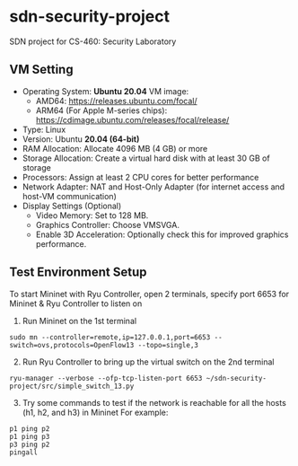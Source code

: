 # sdn-security-project
SDN project for CS-460: Security Laboratory

## VM Setting
- Operating System: **Ubuntu 20.04**
  VM image:
  - AMD64: https://releases.ubuntu.com/focal/
  - ARM64 (For Apple M-series chips): https://cdimage.ubuntu.com/releases/focal/release/
- Type: Linux
- Version: Ubuntu **20.04 (64-bit)**
- RAM Allocation: Allocate 4096 MB (4 GB) or more
- Storage Allocation: Create a virtual hard disk with at least 30 GB of storage
- Processors: Assign at least 2 CPU cores for better performance
- Network Adapter: NAT and Host-Only Adapter (for internet access and host-VM communication)
- Display Settings (Optional)
  - Video Memory: Set to 128 MB.
  - Graphics Controller: Choose VMSVGA.
  - Enable 3D Acceleration: Optionally check this for improved graphics performance.

## Test Environment Setup
To start Mininet with Ryu Controller, open 2 terminals, specify port 6653 for Mininet & Ryu Controller to listen on

1. Run Mininet on the 1st terminal
```
sudo mn --controller=remote,ip=127.0.0.1,port=6653 --switch=ovs,protocols=OpenFlow13 --topo=single,3
```

2. Run Ryu Controller to bring up the virtual switch on the 2nd terminal
```
ryu-manager --verbose --ofp-tcp-listen-port 6653 ~/sdn-security-project/src/simple_switch_13.py
```

3. Try some commands to test if the network is reachable for all the hosts (h1, h2, and h3) in Mininet
For example:
```
p1 ping p2
p1 ping p3
p3 ping p2
pingall
```
